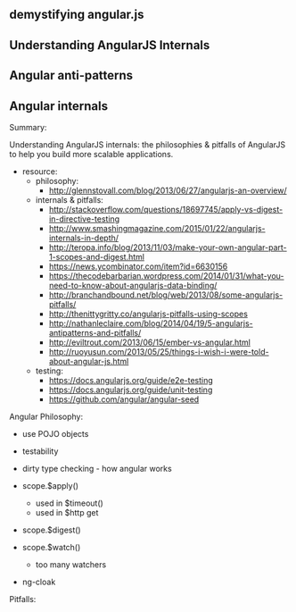 ## demystifying angular.js
## Understanding AngularJS Internals
## Angular anti-patterns
## Angular internals

Summary:

Understanding AngularJS internals: the philosophies & pitfalls of AngularJS to help
you build more scalable applications.

- resource:
  - philosophy:
    - http://glennstovall.com/blog/2013/06/27/angularjs-an-overview/
  - internals & pitfalls:
    - http://stackoverflow.com/questions/18697745/apply-vs-digest-in-directive-testing
    - http://www.smashingmagazine.com/2015/01/22/angularjs-internals-in-depth/
    - http://teropa.info/blog/2013/11/03/make-your-own-angular-part-1-scopes-and-digest.html
    - https://news.ycombinator.com/item?id=6630156
    - https://thecodebarbarian.wordpress.com/2014/01/31/what-you-need-to-know-about-angularjs-data-binding/
    - http://branchandbound.net/blog/web/2013/08/some-angularjs-pitfalls/
    - http://thenittygritty.co/angularjs-pitfalls-using-scopes
    - http://nathanleclaire.com/blog/2014/04/19/5-angularjs-antipatterns-and-pitfalls/
    - http://eviltrout.com/2013/06/15/ember-vs-angular.html
    - http://ruoyusun.com/2013/05/25/things-i-wish-i-were-told-about-angular-js.html
  - testing:
    - https://docs.angularjs.org/guide/e2e-testing
    - https://docs.angularjs.org/guide/unit-testing
    - https://github.com/angular/angular-seed

Angular Philosophy:

- use POJO objects
- testability

- dirty type checking - how angular works
- scope.$apply()
  - used in $timeout()
  - used in $http get
- scope.$digest()
- scope.$watch()
  - too many watchers
- ng-cloak

Pitfalls:


